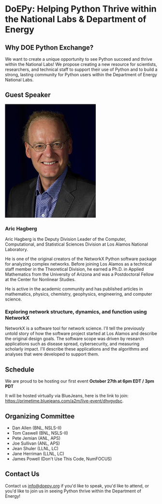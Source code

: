 # DoEPy: Helping Python Thrive within the National Labs & Department of Energy

## Why DOE Python Exchange?

We want to create a unique opportunity to see Python succeed and thrive within the National Labs! We propose creating a new resource for scientists, researchers, and technical staff to support their use of Python and to build a strong, lasting community for Python users within the Department of Energy National Labs. 

## Guest Speaker

![Aric Hagberg](/hagberg_small.jpg)

### Aric Hagberg

Aric Hagberg is the Deputy Division Leader of the Computer, Computational, and Statistical Sciences Division at Los Alamos National Laboratory.

He is one of the original creators of the NetworkX Python software package for analyzing complex networks. Before joining Los Alamos as a technical staff member in the Theoretical Division, he earned a Ph.D. in Applied Mathematics from the University of Arizona and was a Postdoctoral Fellow at the Center for Nonlinear Studies.

He is active in the academic community and has published articles in mathematics, physics, chemistry, geophysics, engineering, and computer science.

### Exploring network structure, dynamics, and function using NetworkX

NetworkX is a software tool for network science.  I'll tell the previously untold story of how the software project started at Los Alamos and describe the original design goals.   The software scope was driven by research applications such as disease spread, cybersecurity, and measuring scholarly impact.  I'll describe these applications and the algorithms and analyses that were developed to support them.

## Schedule

We are proud to be hosting our first event **October 27th at 6pm EDT / 3pm PDT**

It will be hosted virtually via BlueJeans, here is the link to join: https://primetime.bluejeans.com/a2m/live-event/dhvgydsc.

## Organizing Committee

- Dan Allen (BNL, NSLS-II)
- Tom Caswell (BNL, NSLS-II)
- Pete Jemian (ANL, APS)
- Joe Sullivan (ANL, APS)
- Jean Shuler (LLNL, LC)
- Jane Herriman (LLNL, LC)
- James Powell (Don't Use This Code, NumFOCUS)

## Contact Us

Contact us info@doepy.org if you'd like to speak, you'd like to attend, or you'd like to join us in seeing Python thrive within the Department of Energy!
